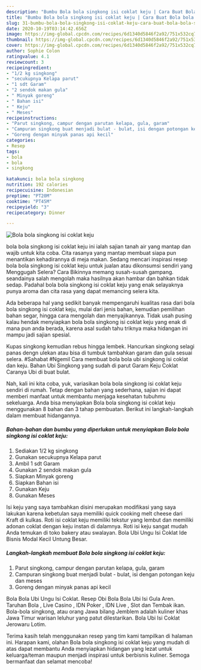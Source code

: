 ```yaml
---
description: "Bumbu Bola bola singkong isi coklat keju | Cara Buat Bola bola singkong isi coklat keju Yang Lezat Sekali"
title: "Bumbu Bola bola singkong isi coklat keju | Cara Buat Bola bola singkong isi coklat keju Yang Lezat Sekali"
slug: 31-bumbu-bola-bola-singkong-isi-coklat-keju-cara-buat-bola-bola-singkong-isi-coklat-keju-yang-lezat-sekali
date: 2020-10-19T03:14:42.656Z
image: https://img-global.cpcdn.com/recipes/6d1340d5846f2a92/751x532cq70/bola-bola-singkong-isi-coklat-keju-foto-resep-utama.jpg
thumbnail: https://img-global.cpcdn.com/recipes/6d1340d5846f2a92/751x532cq70/bola-bola-singkong-isi-coklat-keju-foto-resep-utama.jpg
cover: https://img-global.cpcdn.com/recipes/6d1340d5846f2a92/751x532cq70/bola-bola-singkong-isi-coklat-keju-foto-resep-utama.jpg
author: Sophie Colon
ratingvalue: 4.1
reviewcount: 3
recipeingredient:
- "1/2 kg singkong"
- "secukupnya Kelapa parut"
- "1 sdt Garam"
- "2 sendok makan gula"
- " Minyak goreng"
- " Bahan isi"
- " Keju"
- " Meses"
recipeinstructions:
- "Parut singkong, campur dengan parutan kelapa, gula, garam"
- "Campuran singkong buat menjadi bulat - bulat, isi dengan potongan keju dan meses"
- "Goreng dengan minyak panas api kecil"
categories:
- Resep
tags:
- bola
- bola
- singkong

katakunci: bola bola singkong 
nutrition: 192 calories
recipecuisine: Indonesian
preptime: "PT20M"
cooktime: "PT45M"
recipeyield: "3"
recipecategory: Dinner

---
```



![Bola bola singkong isi coklat keju](https://img-global.cpcdn.com/recipes/6d1340d5846f2a92/751x532cq70/bola-bola-singkong-isi-coklat-keju-foto-resep-utama.jpg)


bola bola singkong isi coklat keju ini ialah sajian tanah air yang mantap dan wajib untuk kita coba. Cita rasanya yang mantap membuat siapa pun menantikan kehadirannya di meja makan.
Sedang mencari inspirasi resep bola bola singkong isi coklat keju untuk jualan atau dikonsumsi sendiri yang Menggugah Selera? Cara Bikinnya memang susah-susah gampang. seandainya salah mengolah maka hasilnya akan hambar dan bahkan tidak sedap. Padahal bola bola singkong isi coklat keju yang enak selayaknya punya aroma dan cita rasa yang dapat memancing selera kita.

Ada beberapa hal yang sedikit banyak mempengaruhi kualitas rasa dari bola bola singkong isi coklat keju, mulai dari jenis bahan, kemudian pemilihan bahan segar, hingga cara mengolah dan menyajikannya. Tidak usah pusing kalau hendak menyiapkan bola bola singkong isi coklat keju yang enak di mana pun anda berada, karena asal sudah tahu triknya maka hidangan ini mampu jadi sajian spesial.

Kupas singkong kemudian rebus hingga lembek. Hancurkan singkong selagi panas dengn ulekan atau bisa di tumbuk tambahkan garam dan gula sesuai selera. #Sahabat #Ngemil Cara membuat bola bola ubi singkong isi coklat dan keju. Bahan Ubi Singkong yang sudah di parut Garam Keju Coklat Caranya Ubi di buat bulat.


Nah, kali ini kita coba, yuk, variasikan bola bola singkong isi coklat keju sendiri di rumah. Tetap dengan bahan yang sederhana, sajian ini dapat memberi manfaat untuk membantu menjaga kesehatan tubuhmu sekeluarga. Anda bisa menyiapkan Bola bola singkong isi coklat keju menggunakan 8 bahan dan 3 tahap pembuatan. Berikut ini langkah-langkah dalam membuat hidangannya.

<!--inarticleads1-->

##### Bahan-bahan dan bumbu yang diperlukan untuk menyiapkan Bola bola singkong isi coklat keju:

1. Sediakan 1/2 kg singkong
1. Gunakan secukupnya Kelapa parut
1. Ambil 1 sdt Garam
1. Gunakan 2 sendok makan gula
1. Siapkan  Minyak goreng
1. Siapkan  Bahan isi
1. Gunakan  Keju
1. Gunakan  Meses


Isi keju yang saya tambahkan disini merupakan modifikasi yang saya lakukan karena kebetulan saya memiliki quick cooking melt cheese dari Kraft di kulkas. Roti isi coklat keju memiliki tekstur yang lembut dan memiliki adonan coklat dengan keju instan di dalamnya. Roti isi keju sangat mudah Anda temukan di toko bakery atau swalayan. Bola Ubi Ungu Isi Coklat Ide Bisnis Modal Kecil Untung Besar. 

<!--inarticleads2-->

##### Langkah-langkah membuat Bola bola singkong isi coklat keju:

1. Parut singkong, campur dengan parutan kelapa, gula, garam
1. Campuran singkong buat menjadi bulat - bulat, isi dengan potongan keju dan meses
1. Goreng dengan minyak panas api kecil


Bola Bola Ubi Ungu Isi Coklat. Resep Obi Bola Bola Ubi Isi Gula Aren. Taruhan Bola , Live Casino , IDN Poker , IDN Live , Slot dan Tembak ikan. Bola-bola singkong, atau orang Jawa bilang Jemblem adalah kuliner khas Jawa Timur warisan leluhur yang patut dilestarikan. Bola Ubi Isi Coklat Jerowaru Lotim. 

Terima kasih telah menggunakan resep yang tim kami tampilkan di halaman ini. Harapan kami, olahan Bola bola singkong isi coklat keju yang mudah di atas dapat membantu Anda menyiapkan hidangan yang lezat untuk keluarga/teman maupun menjadi inspirasi untuk berbisnis kuliner. Semoga bermanfaat dan selamat mencoba!
